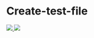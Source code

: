 # Create-test-file





<a href="https://portal.azure.com/#create/Microsoft.Template/uri/https%3A%2F%2Fraw.githubusercontent.com%2Fsamiramadan1980%2Ftest%2Fmaster%2Ftest.json" target="_blank">
    <img src="http://azuredeploy.net/deploybutton.png"/>
</a>


<a href="http://armviz.io/#/?load=https://github.com/samiramadan1980/test/blob/main/test.json" target="_blank">
    <img src="http://armviz.io/visualizebutton.png"/>
</a>
